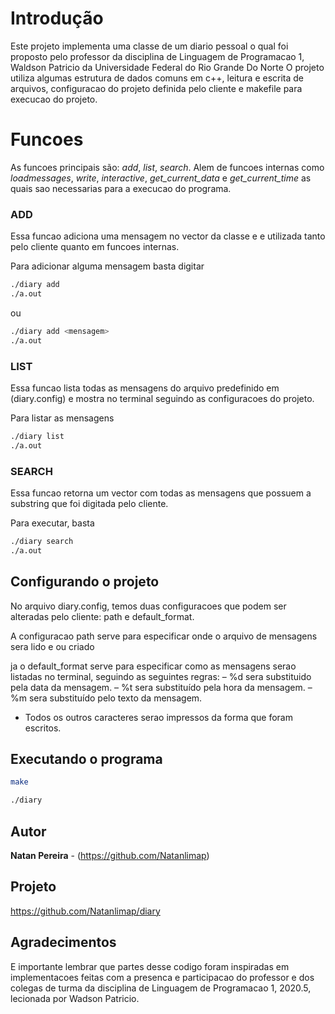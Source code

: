 # Introdução #

Este projeto implementa uma classe de um diario pessoal o qual foi proposto pelo professor da disciplina de Linguagem de Programacao 1, Waldson Patricio da Universidade Federal do Rio Grande Do Norte
O projeto utiliza algumas estrutura de dados comuns em c++, leitura e escrita de arquivos, configuracao do projeto definida pelo cliente e makefile para execucao do projeto.


# Funcoes #

As funcoes principais são: *add*, *list*, *search*.
Alem de funcoes internas como *loadmessages*, *write*, *interactive*, *get_current_data* e *get_current_time* as quais sao necessarias para a execucao do programa.

### ADD
Essa funcao adiciona uma mensagem no vector da classe e e utilizada tanto pelo cliente quanto em funcoes internas.

Para adicionar alguma mensagem basta digitar 
```sh
./diary add
./a.out
```
ou 

```sh
./diary add <mensagem> 
./a.out
```

### LIST
Essa funcao lista todas as mensagens do arquivo predefinido em (diary.config) e mostra no terminal seguindo as configuracoes do projeto.

Para listar as mensagens 
```sh
./diary list
./a.out
```

### SEARCH
Essa funcao retorna um vector com todas as mensagens que possuem a substring que foi digitada pelo cliente.

Para executar, basta 
```sh
./diary search
./a.out
```

## Configurando o projeto
No arquivo diary.config, temos duas configuracoes que podem ser alteradas pelo cliente: path e default_format.

A configuracao path serve para especificar onde o arquivo de mensagens sera lido e ou criado

ja o default_format serve para especificar como as mensagens serao listadas no terminal, seguindo as seguintes regras:
– %d sera substituido pela data da mensagem.
– %t sera substituído pela hora da mensagem.
– %m sera substituído pelo texto da mensagem.
- Todos os outros caracteres serao impressos da forma que foram escritos.

## Executando o programa
```sh
make

./diary

```

## Autor

**Natan Pereira** - (https://github.com/Natanlimap)

## Projeto
https://github.com/Natanlimap/diary

## Agradecimentos
E importante lembrar que partes desse codigo foram inspiradas em implementacoes feitas com a presenca e participacao do professor e dos colegas de turma da disciplina de Linguagem de Programacao 1, 2020.5, lecionada por Wadson Patricio. 

